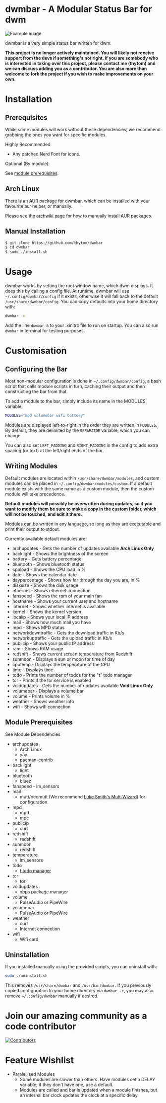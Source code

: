 dwmbar - A Modular Status Bar for dwm
=====================================
![Example image](res/example.png)

dwmbar is a very simple status bar written for dwm.

**This project is no longer actively maintained. You will likely not receive support from the devs if something's not right. If you are somebody who is interested in taking over this project, please contact me (thytom) and we can discuss adding you as a contributor. You are also more than welcome to fork the project if you wish to make improvements on your own.**

# Installation

## Prerequisites

While some modules will work without these dependencies, we recommend grabbing
the ones you want for specific modules.

Highly Recommended:
* Any patched Nerd Font for icons.

Optional (By module):

See [module prerequisites](#module-prerequisites).


## Arch Linux

There is an [AUR package](https://aur.archlinux.org/packages/dwmbar-git) for
dwmbar, which can be installed with your favourite aur helper, or manually.

Please see the [archwiki
page](https://wiki.archlinux.org/index.php/Arch_User_Repository#Installing_packages)
for how to manually install AUR packages.

## Manual Installation

```bash
$ git clone https://github.com/thytom/dwmbar
$ cd dwmbar
$ sudo ./install.sh
```
# Usage

dwmbar works by setting the root window name, which dwm displays. It does this
by calling a config file. At runtime, dwmbar will use `~/.config/dwmbar/config` if it
exists, otherwise it will fall back to the default `/usr/share/dwmbar/config`.
You can copy defaults into your home directory with:

```bash
dwmbar -c
```

Add the line `dwmbar &` to your .xinitrc file to run on startup. You can also
run `dwmbar` in terminal for testing purposes.

# Customisation

## Configuring the Bar

Most non-modular configuration is done in `~/.config/dwmbar/config`, a bash
script that calls module scripts in turn, caching their output and then
constructing the bar from that.

To add a module to the bar, simply include its name in the MODULES variable:

```bash
MODULES="mpd volumebar wifi battery"
```

Modules are displayed left-to-right in the order they are written in `MODULES`.
By default, they are delimited by the `SEPARATOR` variable, which you can
change.

You can also set `LEFT_PADDING` and `RIGHT_PADDING` in the config to add
extra spacing (or text) at the left/right ends of the bar.

## Writing Modules

Default modules are located within `/usr/share/dwmbar/modules`, and custom
modules can be placed in `~/.config/dwmbar/modules/custom`. If a default module
exists with the same name as a custom module, then the custom module will take
precedence.

**Default modules will possibly be overwritten during updates, so if you want
to modify them be sure to make a copy in the custom folder, which will not be
touched, and edit it there.**

Modules can be written in any language, so long as they are executable and
print their output to stdout.

Currently available default modules are:
- archupdates		 - Gets the number of updates available **Arch Linux Only**
- backlight			 - Shows the brightness of the screen
- battery			 - Gets battery percentage
- bluetooth			 - Shows bluetooth status
- cpuload			 - Shows the CPU load in %
- date				 - Shows the calendar date
- daypercentage		 - Shows how far through the day you are, in %
- disksize			 - Shows the disk usage
- ethernet			 - Shows ethernet connection
- fanspeed           - Shows the rpm of your main fan
- hostname           - Shows your current user and hostname
- internet			 - Shows whether internet is available
- kernel             - Shows the kernel version
- localip            - Shows your local IP address
- mail				 - Shows how much mail you have
- mpd				 - Shows MPD status
- networkdowntraffic - Gets the download traffic in Kb/s
- networkuptraffic   - Gets the upload traffic in Kb/s
- publicip           - Shows your public IP address
- ram				 - Shows RAM usage
- redshift			 - Shows current screen temperature from Redshift
- sunmoon			 - Displays a sun or moon for time of day
- cputemp		 - Displays the temperature of the CPU
- time				 - Displays time
- todo				 - Prints the number of todos for the "t" todo manager
- tor				 - Prints if the tor service is enabled
- voidupdates        - Gets the number of updates available **Void Linux Only**
- volumebar			 - Displays a volume bar
- volume			 - Prints volume in %
- weather			 - Shows weather info
- wifi				 - Shows wifi connection

## Module Prerequisites

See Module Dependencies
 * archupdates
	- Arch Linux
	- yay
	- pacman-contrib
* backlight
	- light
* bluetooth
	- bluez
* fanspeed
        - lm_sensors
* mail
	- mutt/neomutt (We recommend [Luke Smith's Mutt-Wizard](https://github.com/LukeSmithxyz/mutt-wizard)) for configuration.
* mpd
	- mpd
	- mpc
* publicip
    - curl
* redshift
	- redshift
* sunmoon
	- redshift
* temperature
	- lm_sensors
* todo
	- [t todo manager](https://github.com/sjl/t)
* tor
	- tor
* voidupdates
    - xbps package manager
* volume
	- PulseAudio or PipeWire
* volumebar
	- PulseAudio or PipeWire
* weather
	- curl
	- Internet connection
* wifi
	- Wifi card

## Uninstallation

If you installed manually using the provided scripts, you can uninstall with:

```bash
sudo ./uninstall.sh
```

This removes `/usr/share/dwmbar` and `/usr/bin/dwmbar`. If you previously
copied configuration to your home directory via `dwmbar -c`, you may also
remove `~/.config/dwmbar` manually if desired.

# Join our amazing community as a code contributor

[![Contributors](https://contrib.rocks/image?repo=thytom/dwmbar&anon=0&columns=25&max=100&r=true)](https://github.com/thytom/dwmbar/graphs/contributors)

# Feature Wishlist

* Paralellised Modules
	- Some modules are slower than others. Have modules set a DELAY variable;
		if they don't have one, use a default.
	- Modules are called and bar is updated when a module finishes, but an
		internal bar clock updates the clock at a specific delay.
